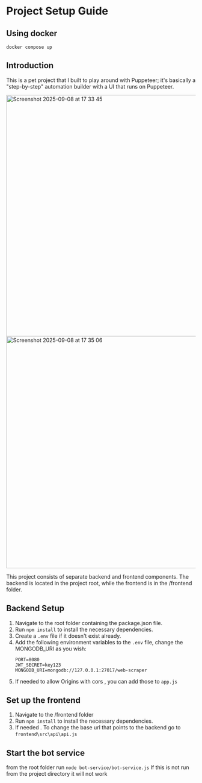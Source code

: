 # Project Setup Guide


## Using docker

`docker compose up`

## Introduction

This is a pet project that I built to play around with Puppeteer; it's basically a "step-by-step" automation builder with a UI that runs on Puppeteer.

<img width="776" height="640" alt="Screenshot 2025-09-08 at 17 33 45" src="https://github.com/user-attachments/assets/5a01973b-a422-4a2a-a27e-42ed6f440bc3" />

<img width="900" height="616" alt="Screenshot 2025-09-08 at 17 35 06" src="https://github.com/user-attachments/assets/5a38fc25-c8fe-447f-97f2-02324509cf51" />


This project consists of separate backend and frontend components. The backend is located in the project root, while the frontend is in the /frontend folder.

## Backend Setup

1. Navigate to the root folder containing the package.json file.
2. Run `npm install` to install the necessary dependencies.
3. Create a `.env` file if it doesn't exist already.
4. Add the following environment variables to the `.env` file, change the MONGODB_URI as you wish:
   ```plaintext
   PORT=8080
   JWT_SECRET=key123
   MONGODB_URI=mongodb://127.0.0.1:27017/web-scraper
5. If needed to allow Origins with cors , you can add those to `app.js`


## Set up the frontend 

1. Navigate to the /frontend folder 
2. Run `npm install` to install the necessary dependencies.
3. If needed . To change the base url that points to the backend go to `frontend\src\api\api.js`


## Start the bot service

from the root folder run `node bot-service/bot-service.js` If this is not run from the project directory it will not work
